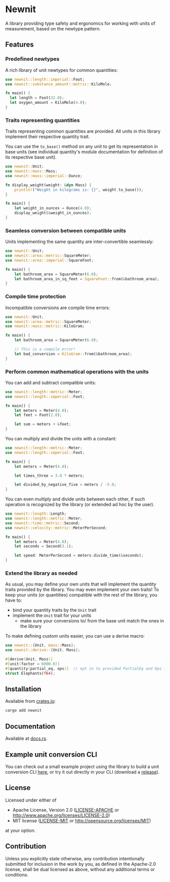 # Newnit

A library providing type safety and ergonomics for working with units of
measurement, based on the newtype pattern.

## Features

### Predefined newtypes

A rich library of unit newtypes for common quantities:

```rust
use newnit::length::imperial::Foot;
use newnit::substance_amount::metric::KiloMole;

fn main() {
  let length = Foot(32.0);
  let oxygen_amount = KiloMole(4.0);
}
```

### Traits representing quantities

Traits representing common quantities are provided. All units in this library
implement their respective quantity trait.

You can use the `to_base()` method on any unit to get its representation in base
units (see individual quantity's module documentation for definition of its
respective base unit).

```rust
use newnit::Unit;
use newnit::mass::Mass;
use newnit::mass::imperial::Ounce;

fn display_weight(weight: &dyn Mass) {
    println!("Weight in kilograms is: {}", weight.to_base());
}

fn main() {
    let weight_in_ounces = Ounce(4.0);
    display_weight(&weight_in_ounces);
}
```

### Seamless conversion between compatible units

Units implementing the same quantity are inter-convertible seamlessly:

```rust
use newnit::Unit;
use newnit::area::metric::SquareMeter;
use newnit::area::imperial::SquareFoot;

fn main() {
    let bathroom_area = SquareMeter(6.0);
    let bathroom_area_in_sq_feet = SquareFoot::from(&bathroom_area);
}
```

### Compile time protection

Incompatible conversions are compile time errors:

```rust
use newnit::Unit;
use newnit::area::metric::SquareMeter;
use newnit::mass::metric::KiloGram;

fn main() {
    let bathroom_area = SquareMeter(6.0);

    // This is a compile error!
    let bad_conversion = KiloGram::from(&bathroom_area);
}
```

### Perform common mathematical operations with the units

You can add and subtract compatible units:

```rust
use newnit::length::metric::Meter;
use newnit::length::imperial::Foot;

fn main() {
    let meters = Meter(4.0);
    let feet = Foot(2.0);

    let sum = meters + &feet;
}
```

You can multiply and divide the units with a constant:

```rust
use newnit::length::metric::Meter;
use newnit::length::imperial::Foot;

fn main() {
    let meters = Meter(4.0);

    let times_three = 3.0 * meters;

    let divided_by_negative_five = meters / -5.0;
}
```

You can even multiply and divide units between each other, if such operation is
recognized by the library (or extended ad hoc by the user).

```rust
use newnit::length::Length;
use newnit::length::metric::Meter;
use newnit::time::metric::Second;
use newnit::velocity::metric::MeterPerSecond;

fn main() {
    let meters = Meter(4.0);
    let seconds = Second(3.1);

    let speed: MeterPerSecond = meters.divide_time(&seconds);
}
```

### Extend the library as needed

As usual, you may define your own units that will implement the quantity traits
provided by the library. You may even implement your own traits! To keep your
units (or quantities) compatible with the rest of the library, you have to:

- bind your quantity traits by the `Unit` trait
- implement the `Unit` trait for your units
  - make sure your conversions to/ from the base unit match the ones in the
    library

To make defining custom units easier, you can use a derive macro:

```rust
use newnit::{Unit, mass::Mass};
use newnit::derive::{Unit, Mass};

#[derive(Unit, Mass)]
#[unit(factor = 6000.0)]
#[quantity(partial_eq, ops)]  // opt in to provided PartialEq and Ops implementations
struct Elephants(f64);
```

## Installation

Available from [crates.io](https://crates.io/crates/newnit):

```sh
cargo add newnit
```

## Documentation

Available at [docs.rs](https://docs.rs/newnit).

## Example unit conversion CLI

You can check out a small example project using the library to build a unit
conversion CLI [here](/newnit_convert), or try it out directly in your CLI
(download a [release](https://github.com/matej-almasi/newnit/releases/latest)).

## License

Licensed under either of

- Apache License, Version 2.0 ([LICENSE-APACHE](LICENSE-APACHE) or
  http://www.apache.org/licenses/LICENSE-2.0)
- MIT license ([LICENSE-MIT](LICENSE-MIT) or http://opensource.org/licenses/MIT)

at your option.

## Contribution

Unless you explicitly state otherwise, any contribution intentionally submitted
for inclusion in the work by you, as defined in the Apache-2.0 license, shall be
dual licensed as above, without any additional terms or conditions.
